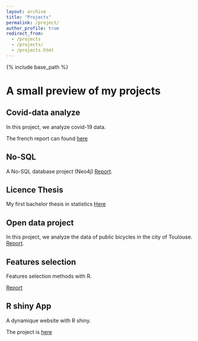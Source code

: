 ```yaml
---
layout: archive
title: "Projects"
permalink: /project/
author_profile: true
redirect_from:
  - /projects
  - /projects/
  - /projects.html
---
```


{% include base_path %}


# A small preview of my projects

## Covid-data analyze

In this project, we analyze covid-19 data.

The french report can found [here](http://mervagbo.github.io/projets/covid.html)

## No-SQL

A No-SQL database project (Neo4j) [Report](http://mervagbo.github.io/projets/NoSQL.pdf).

## Licence Thesis 
My first bachelor thesis in statistics [Here](http://mervagbo.github.io/projets/memoire_licence.pdf)

## Open data project

In this project, we analyze the data of public bicycles in the city of Toulouse. [Report](http://mervagbo.github.io/projets/TER.html).

## Features selection

Features selection methods with R.

[Report](http://mervagbo.github.io/projets/stats.html)

## R shiny App

A dynamique website with R shiny.
 
The project is [here](https://mervagbo.shinyapps.io/ulule/)
